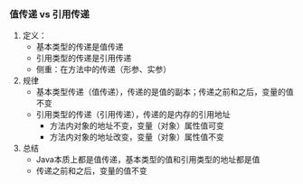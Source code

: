 ### 值传递 vs 引用传递

1. 定义：
   - 基本类型的传递是值传递
   - 引用类型的传递是引用传递
   - 侧重：在方法中的传递（形参、实参）
2. 规律
   - 基本类型传递（值传递），传递的是值的副本；传递之前和之后，变量的值不变
   - 引用类型的传递（引用传递），传递的是内存的引用地址
     - 方法内对象的地址不变，变量（对象）属性值可变
     - 方法内对象的地址改变，变量（对象）属性值不变
3. 总结
   - Java本质上都是值传递，基本类型的值和引用类型的地址都是值
   - 传递之前和之后，变量的值不变